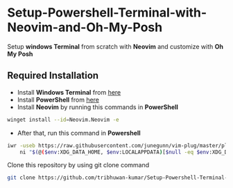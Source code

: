# Setup-Powershell-Terminal-with-Neovim-and-Oh-My-Posh
Setup **windows Terminal** from scratch with **Neovim** and customize with **Oh My Posh**
## Required Installation
- Install **Windows Terminal** from [here](https://www.microsoft.com/store/productid/9N0DX20HK701?ocid=pdpshare)
- Install **PowerShell** from [here](https://www.microsoft.com/store/productid/9MZ1SNWT0N5D?ocid=pdpshare)
- Install **Neovim** by running this commands in **PowerShell** 
```bash
winget install --id=Neovim.Neovim -e 
```
- After that, run this command in **Powershell**
```bash
iwr -useb https://raw.githubusercontent.com/junegunn/vim-plug/master/plug.vim |`
    ni "$(@($env:XDG_DATA_HOME, $env:LOCALAPPDATA)[$null -eq $env:XDG_DATA_HOME])/nvim-data/site/autoload/plug.vim" -Force
```
Clone this repository by using git clone command
```bash
git clone https://github.com/tribhuwan-kumar/Setup-Powershell-Terminal-with-Neovim-and-Oh-My-Posh.git .\AppData\Local\nvim
```
